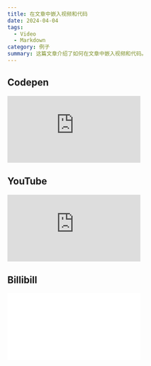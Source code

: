 ```yaml
---
title: 在文章中嵌入视频和代码
date: 2024-04-04
tags:
  - Video
  - Markdown
category: 例子
summary: 这篇文章介绍了如何在文章中嵌入视频和代码。
---
```


## Codepen

<iframe class="codepen" scrolling="no" title="ios weather app - scroll driven animation" src="https://codepen.io/lxchapu/embed/preview/gOyLepE?default-tab=result" frameborder="no" loading="lazy" allowtransparency="true" allowfullscreen="true"></iframe>

## YouTube

<iframe class="video" src="https://www.youtube-nocookie.com/embed/BuKft9LpL_0?si=h2NFPD3D77dKvxh3" title="YouTube video player" frameborder="0" allow="accelerometer; autoplay; clipboard-write; encrypted-media; gyroscope; picture-in-picture; web-share" referrerpolicy="strict-origin-when-cross-origin" allowfullscreen loading="lazy"></iframe>

## Billibill

<iframe class="video" src="//player.bilibili.com/player.html?aid=1002713540&bvid=BV1Mx4y1Y7pJ&cid=1495334243&p=1" scrolling="no" border="0" frameborder="no" framespacing="0" allowfullscreen="true" loading="lazy"></iframe>
